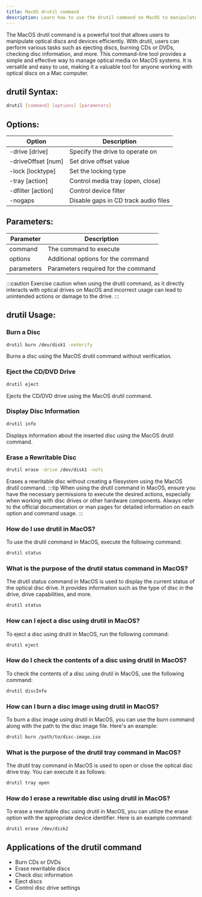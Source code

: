 ```yaml
---
title: MacOS drutil command
description: Learn how to use the drutil command on MacOS to manipulate optical discs and devices efficiently.
---
```


The MacOS drutil command is a powerful tool that allows users to manipulate optical discs and devices efficiently. With drutil, users can perform various tasks such as ejecting discs, burning CDs or DVDs, checking disc information, and more. This command-line tool provides a simple and effective way to manage optical media on MacOS systems. It is versatile and easy to use, making it a valuable tool for anyone working with optical discs on a Mac computer.

## drutil Syntax:
```bash
drutil [command] [options] [parameters]
```
## Options:
| Option              | Description                            |
|---------------------|----------------------------------------|
| -drive [drive]      | Specify the drive to operate on        |
| -driveOffset [num]  | Set drive offset value                 |
| -lock [locktype]    | Set the locking type                   |
| -tray [action]      | Control media tray (open, close)       |
| -dfilter [action]   | Control device filter                  |
| -nogaps             | Disable gaps in CD track audio files   |

## Parameters:
| Parameter | Description                       |
|-----------|-----------------------------------|
| command   | The command to execute            |
| options   | Additional options for the command|
| parameters| Parameters required for the command|

:::caution
Exercise caution when using the drutil command, as it directly interacts with optical drives on MacOS and incorrect usage can lead to unintended actions or damage to the drive.
:::
## drutil Usage:
### Burn a Disc
```bash
drutil burn /dev/disk1 -noVerify
```
Burns a disc using the MacOS drutil command without verification.

### Eject the CD/DVD Drive
```bash
drutil eject
```
Ejects the CD/DVD drive using the MacOS drutil command.

### Display Disc Information
```bash
drutil info
```
Displays information about the inserted disc using the MacOS drutil command.

### Erase a Rewritable Disc
```bash
drutil erase -drive /dev/disk1 -nofs
```
Erases a rewritable disc without creating a filesystem using the MacOS drutil command.
:::tip
When using the drutil command in MacOS, ensure you have the necessary permissions to execute the desired actions, especially when working with disc drives or other hardware components. Always refer to the official documentation or man pages for detailed information on each option and command usage.
:::

### How do I use drutil in MacOS?
To use the drutil command in MacOS, execute the following command:
```bash
drutil status
```

### What is the purpose of the drutil status command in MacOS?
The drutil status command in MacOS is used to display the current status of the optical disc drive. It provides information such as the type of disc in the drive, drive capabilities, and more.
```bash
drutil status
```

### How can I eject a disc using drutil in MacOS?
To eject a disc using drutil in MacOS, run the following command:
```bash
drutil eject
```

### How do I check the contents of a disc using drutil in MacOS?
To check the contents of a disc using drutil in MacOS, use the following command:
```bash
drutil discInfo
```

### How can I burn a disc image using drutil in MacOS?
To burn a disc image using drutil in MacOS, you can use the burn command along with the path to the disc image file. Here's an example:
```bash
drutil burn /path/to/disc-image.iso
```

### What is the purpose of the drutil tray command in MacOS?
The drutil tray command in MacOS is used to open or close the optical disc drive tray. You can execute it as follows:
```bash
drutil tray open
```

### How do I erase a rewritable disc using drutil in MacOS?
To erase a rewritable disc using drutil in MacOS, you can utilize the erase option with the appropriate device identifier. Here is an example command:
```bash
drutil erase /dev/disk2
```

## Applications of the drutil command

- Burn CDs or DVDs
- Erase rewritable discs
- Check disc information
- Eject discs
- Control disc drive settings